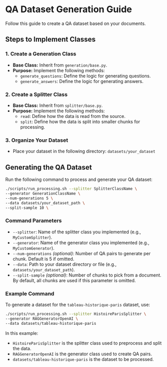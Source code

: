 
# QA Dataset Generation Guide

Follow this guide to create a QA dataset based on your documents.

## Steps to Implement Classes

### 1. **Create a Generation Class**
- **Base Class:** Inherit from `generation/base.py`.
- **Purpose:** Implement the following methods:
  - `generate_questions`: Define the logic for generating questions.
  - `generate_answers`: Define the logic for generating answers.

### 2. **Create a Splitter Class**
- **Base Class:** Inherit from `splitter/base.py`.
- **Purpose:** Implement the following methods:
  - `read`: Define how the data is read from the source.
  - `split`: Define how the data is split into smaller chunks for processing.

### 3. **Organize Your Dataset**
- Place your dataset in the following directory:
  `datasets/your_dataset`

## Generating the QA Dataset

Run the following command to process and generate your QA dataset:

```bash
./scripts/run_processing.sh --splitter SplitterClassName \
--generator GenerationClassName \
--num-generations 5 \
--data datasets/your_dataset_path \
--split-sample 10 \
```

### **Command Parameters**
- `--splitter`: Name of the splitter class you implemented (e.g., `MyCustomSplitter`).
- `--generator`: Name of the generator class you implemented (e.g., `MyCustomGenerator`).
- `--num-generations` *(optional)*: Number of QA pairs to generate per chunk. Default is 5 if omitted.
- `--data`: Path to your dataset directory or file (e.g., `datasets/your_dataset_path`).
- `--split-sample` *(optional)*: Number of chunks to pick from a document. By default, all chunks are used if this parameter is omitted.

### Example Command

To generate a dataset for the `tableau-historique-paris` dataset, use:

```bash
./scripts/run_processing.sh --splitter HistoireParisSplitter \
--generator RAGGeneratorOpenAI \
--data datasets/tableau-historique-paris
```

In this example:
- `HistoireParisSplitter` is the splitter class used to preprocess and split the data.
- `RAGGeneratorOpenAI` is the generator class used to create QA pairs.
- `datasets/tableau-historique-paris` is the dataset to be processed.

